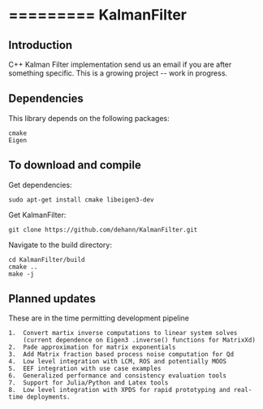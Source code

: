 =========
KalmanFilter
=========

Introduction
------------

C++ Kalman Filter implementation send us an email if you are after something specific. This is a growing project -- work in progress.

Dependencies
------------

This library depends on the following packages:

    cmake
    Eigen

To download and compile
-----------------------

Get dependencies:

    sudo apt-get install cmake libeigen3-dev

Get KalmanFilter:

    git clone https://github.com/dehann/KalmanFilter.git

Navigate to the build directory:

    cd KalmanFilter/build
    cmake ..
    make -j
    
Planned updates
---------------

These are in the time permitting development pipeline

    1.  Convert martix inverse computations to linear system solves 
        (current dependence on Eigen3 .inverse() functions for MatrixXd)
    2.  Pade approximation for matrix exponentials
    3.  Add Matrix fraction based process noise computation for Qd
    4.  Low level integration with LCM, ROS and potentially MOOS
    5.  EEF integration with use case examples
    6.  Generalized performance and consistency evaluation tools
    7.  Support for Julia/Python and Latex tools
    8.  Low level integration with XPDS for rapid prototyping and real-time deployments.
    







